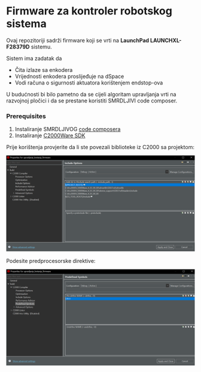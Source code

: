 # Firmware za kontroler robotskog sistema

Ovaj repozitoriji sadrži firmware koji se vrti na **LaunchPad LAUNCHXL-F28379D** sistemu.

Sistem ima zadatak da 

- Čita izlaze sa enkodera
- Vrijednosti enkodera proslijeđuje na dSpace
- Vodi računa o sigurnosti aktuatora korištenjem endstop-ova

U budućnosti bi bilo pametno da se cijeli algoritam upravljanja vrti na razvojnoj pločici i da se prestane koristiti SMRDLJIVI code composer. 



### Prerequisites

1. Instaliranje SMRDLJIVOG [code composera](https://www.ti.com/tool/CCSTUDIO)
2. Instaliranje [C2000Ware SDK](https://www.ti.com/tool/C2000WARE)



Prije korištenja provjerite da li ste povezali biblioteke iz C2000 sa projektom:

![](.\docs\images\libraries.png)





Podesite predprocesorske direktive:

![](.\docs\images\predefined_symbol.png)